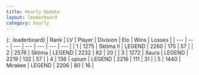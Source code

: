 ```yaml
---
title: Hourly Update
layout: leaderboard
category: hourly
---
```


{: .leaderboard}
| Rank | LV | Player | Division | Elo | Wins | Losses |
| --- | --- | --- | --- | --- | --- | --- |
| <span data-change="0">1</span> | 1275 | <span title="ID: 402846">Sktima II</span> | LEGEND | <span data-change="0">2260</span> | <span data-change="0">175</span> | <span data-change="0">57</span> |
| <span data-change="0">2</span> | 2576 | <span title="ID: 353063">Sktima</span> | LEGEND | <span data-change="0">2232</span> | <span data-change="0">82</span> | <span data-change="0">20</span> |
| <span data-change="0">3</span> | 1272 | <span title="ID: 200908">Xaura</span> | LEGEND | <span data-change="0">2219</span> | <span data-change="0">132</span> | <span data-change="0">57</span> |
| <span data-change="0">4</span> | 136 | <span title="ID: 750033">opium</span> | LEGEND | <span data-change="0">2216</span> | <span data-change="0">111</span> | <span data-change="0">31</span> |
| <span data-change="1">5</span> | 1440 | <span title="ID: 416373">Mirakee</span> | LEGEND | <span data-change="7">2206</span> | <span data-change="1">80</span> | <span data-change="0">16</span> |
